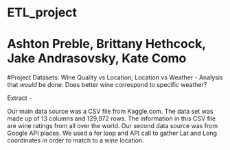 # ETL_project
# Ashton Preble, Brittany Hethcock, Jake Andrasovsky, Kate Como

#Project Datasets: Wine Quality vs Location; Location vs Weather - Analysis that *would* be done: Does better wine correspond to specific weather?


Extract  - 

Our main data source was a CSV file from Kaggle.com. The data set was made up of 13 columns and 129,972 rows. The information in this CSV file are wine ratings from all over the world. Our second data source was from Google API places. We used a for loop and API call to gather Lat and Long coordinates in order to match to a wine location.  

